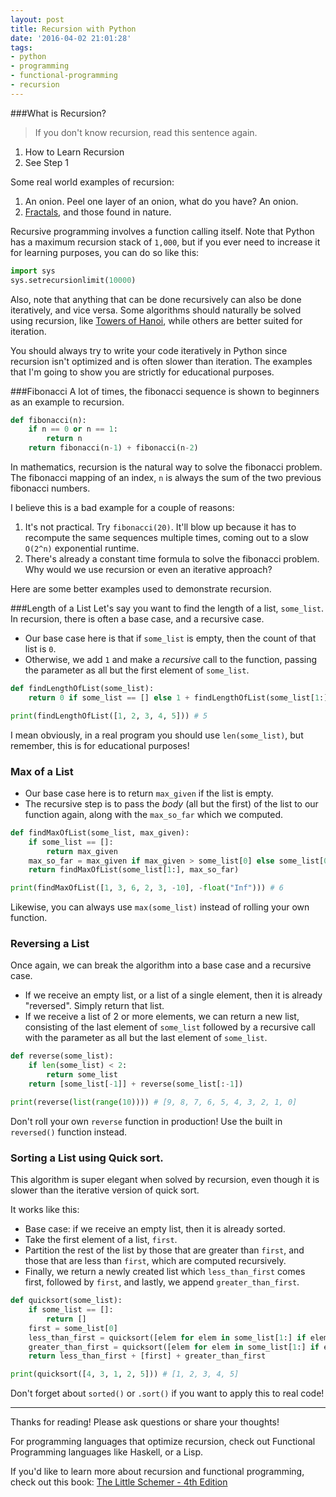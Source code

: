 ```yaml
---
layout: post
title: Recursion with Python
date: '2016-04-02 21:01:28'
tags:
- python
- programming
- functional-programming
- recursion
---
```



###What is Recursion?
>If you don't know recursion, read this sentence again.

1. How to Learn Recursion
2. See Step 1

Some real world examples of recursion:

1. An onion. Peel one layer of an onion, what do you have? An onion.
2. [Fractals](https://en.wikipedia.org/wiki/Mandelbrot_set), and those found in nature.


Recursive programming involves a function calling itself. Note that Python has a maximum recursion stack of `1,000`, but if you ever need to increase it for learning purposes, you can do so like this:

```python
import sys
sys.setrecursionlimit(10000)
```

Also, note that anything that can be done recursively can also be done iteratively, and vice versa. Some algorithms should naturally be solved using recursion, like [Towers of Hanoi](https://en.wikipedia.org/wiki/Tower_of_Hanoi), while others are better suited for iteration. 

You should always try to write your code iteratively in Python since recursion isn't optimized and is often slower than iteration. The examples that I'm going to show you are strictly for educational purposes.

###Fibonacci
A lot of times, the fibonacci sequence is shown to beginners as an example to recursion.

```python
def fibonacci(n):
    if n == 0 or n == 1:
        return n
    return fibonacci(n-1) + fibonacci(n-2)
```
In mathematics, recursion is the natural way to solve the fibonacci problem. The fibonacci mapping of an index, `n` is always the sum of the two previous fibonacci numbers.

I believe this is a bad example for a couple of reasons:

1. It's not practical. Try `fibonacci(20)`. It'll blow up because it has to recompute the same sequences multiple times, coming out to a slow `O(2^n)` exponential runtime.
2. There's already a constant time formula to solve the fibonacci problem. Why would we use recursion or even an iterative approach?

Here are some better examples used to demonstrate recursion.

###Length of a List
Let's say you want to find the length of a list, `some_list`. In recursion, there is often a base case, and a recursive case.

* Our base case here is that if `some_list` is empty, then the count of that list is `0`.
* Otherwise, we add `1`  and make a *recursive* call to the function, passing the parameter as all but the first element of `some_list`.

```python
def findLengthOfList(some_list):
    return 0 if some_list == [] else 1 + findLengthOfList(some_list[1:])

print(findLengthOfList([1, 2, 3, 4, 5])) # 5
```

I mean obviously, in a real program you should use `len(some_list)`, but remember, this is for educational purposes!


### Max of a List

* Our base case here is to return `max_given` if the list is empty.
* The recursive step is to pass the *body* (all but the first) of the list to our function again, along with the `max_so_far` which we computed.
```python
def findMaxOfList(some_list, max_given):
    if some_list == []:
        return max_given
    max_so_far = max_given if max_given > some_list[0] else some_list[0]
    return findMaxOfList(some_list[1:], max_so_far)

print(findMaxOfList([1, 3, 6, 2, 3, -10], -float("Inf"))) # 6
```
Likewise, you can always use `max(some_list)` instead of rolling your own function.

### Reversing a List
Once again, we can break the algorithm into a base case and a recursive case.

* If we receive an empty list, or a list of a single element, then it is already "reversed". Simply return that list.
* If we receive a list of 2 or more elements, we can return a new list, consisting of the last element of `some_list` followed by a recursive call with the parameter as all but the last element of `some_list`.
```python
def reverse(some_list):
    if len(some_list) < 2:
        return some_list
    return [some_list[-1]] + reverse(some_list[:-1])

print(reverse(list(range(10)))) # [9, 8, 7, 6, 5, 4, 3, 2, 1, 0]
```
Don't roll your own `reverse` function in production! Use the built in `reversed()` function instead.

### Sorting a List using Quick sort.
This algorithm is super elegant when solved by recursion, even though it is slower than the iterative version of quick sort.

It works like this:

* Base case: if we receive an empty list, then it is already sorted.
* Take the first element of a list, `first`.
* Partition the rest of the list by those that are greater than `first`, and those that are less than `first`, which are computed recursively.
* Finally, we return a newly created list which `less_than_first` comes first, followed by `first`, and lastly, we append `greater_than_first`.

```python
def quicksort(some_list):
    if some_list == []:
        return []
    first = some_list[0]
    less_than_first = quicksort([elem for elem in some_list[1:] if elem < first])
    greater_than_first = quicksort([elem for elem in some_list[1:] if elem >= first])
    return less_than_first + [first] + greater_than_first

print(quicksort([4, 3, 1, 2, 5])) # [1, 2, 3, 4, 5]
```

Don't forget about `sorted()` or `.sort()` if you want to apply this to real code!

---

Thanks for reading! Please ask questions or share your thoughts!

For programming languages that optimize recursion, check out Functional Programming languages like Haskell, or a Lisp.

If you'd like to learn more about recursion and functional programming, check out this book: 
[The Little Schemer - 4th Edition](http://www.amazon.com/gp/product/0262560992/ref=as_li_tl?ie=UTF8&camp=1789&creative=9325&creativeASIN=0262560992&linkCode=as2&tag=raymondtaught-20&linkId=AZJB4SGTR4DHRK57)

